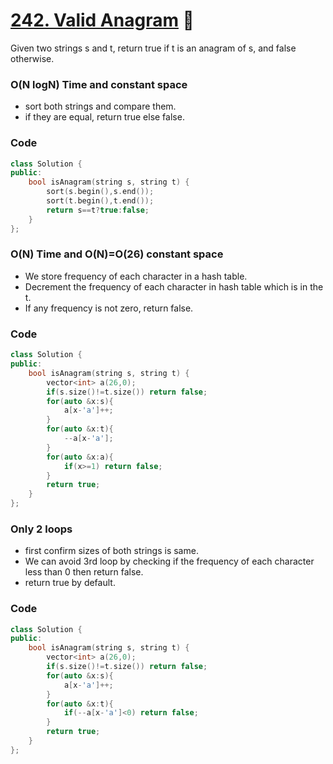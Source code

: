 # [242. Valid Anagram](https://leetcode.com/problems/valid-anagram/) 🌟

Given two strings s and t, return true if t is an anagram of s, and false otherwise.

### O(N logN) Time and constant space

- sort both strings and compare them.
- if they are equal, return true else false.

### Code

```cpp
class Solution {
public:
    bool isAnagram(string s, string t) {
        sort(s.begin(),s.end());
        sort(t.begin(),t.end());
        return s==t?true:false;
    }
};
```

### O(N) Time and O(N)=O(26) constant space

- We store frequency of each character in a hash table.
- Decrement the frequency of each character in hash table which is in the t.
- If any frequency is not zero, return false.

### Code

```cpp
class Solution {
public:
    bool isAnagram(string s, string t) {
        vector<int> a(26,0);
        if(s.size()!=t.size()) return false;
        for(auto &x:s){
            a[x-'a']++;
        }
        for(auto &x:t){
            --a[x-'a'];
        }
        for(auto &x:a){
            if(x>=1) return false;
        }
        return true;
    }
};
```

### Only 2 loops

- first confirm sizes of both strings is same.
- We can avoid 3rd loop by checking if the frequency of each character less than 0 then return false.
- return true by default.

### Code

```cpp
class Solution {
public:
    bool isAnagram(string s, string t) {
        vector<int> a(26,0);
        if(s.size()!=t.size()) return false;
        for(auto &x:s){
            a[x-'a']++;
        }
        for(auto &x:t){
            if(--a[x-'a']<0) return false;
        }
        return true;
    }
};
```
